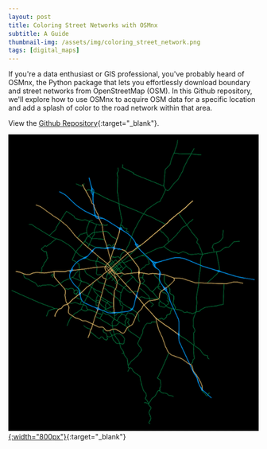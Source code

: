 ```yaml
---
layout: post
title: Coloring Street Networks with OSMnx
subtitle: A Guide
thumbnail-img: /assets/img/coloring_street_network.png
tags: [digital_maps]
---
```

If you're a data enthusiast or GIS professional, you've probably heard of OSMnx, the Python package that lets you effortlessly download boundary and street networks from OpenStreetMap (OSM). In this Github repository, we'll explore how to use OSMnx to acquire OSM data for a specific location and add a splash of color to the road network within that area.

View the [Github Repository](https://github.com/MarkCruse/coloring-street-networks-using-OSMnx
){:target="_blank"}.  

[![Image description](/assets/img/coloring_street_network_large.png){:width="800px"}](https://github.com/MarkCruse/coloring-street-networks-using-OSMnx){:target="_blank"}